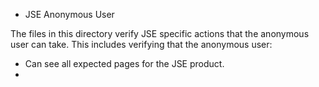 * JSE Anonymous User

The files in this directory verify JSE specific actions that the anonymous user can take. This includes verifying that the anonymous user:
- Can see all expected pages for the JSE product.
- 
